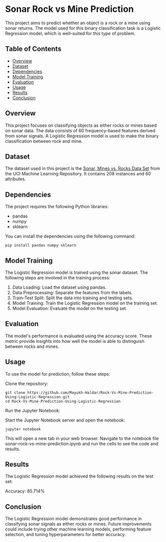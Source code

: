 # Sonar Rock vs Mine Prediction

This project aims to predict whether an object is a rock or a mine using sonar returns. The model used for this binary classification task is a Logistic Regression model, which is well-suited for this type of problem.

## Table of Contents
- [Overview](#overview)
- [Dataset](#dataset)
- [Dependencies](#dependencies)
- [Model Training](#model-training)
- [Evaluation](#evaluation)
- [Usage](#usage)
- [Results](#results)
- [Conclusion](#conclusion)

## Overview
This project focuses on classifying objects as either rocks or mines based on sonar data. The data consists of 60 frequency-based features derived from sonar signals. A Logistic Regression model is used to make the binary classification between rock and mine.

## Dataset
The dataset used in this project is the [Sonar, Mines vs. Rocks Data Set](https://archive.ics.uci.edu/ml/datasets/Connectionist+Bench+%28Sonar,+Mines+vs.+Rocks%29) from the UCI Machine Learning Repository. It contains 208 instances and 60 attributes.

## Dependencies
The project requires the following Python libraries:
- pandas
- numpy
- sklearn

You can install the dependencies using the following command:
```
pip install pandas numpy sklearn
```
## Model Training
The Logistic Regression model is trained using the sonar dataset. The following steps are involved in the training process:

1. Data Loading: Load the dataset using pandas.
2. Data Preprocessing: Separate the features from the labels.
3. Train-Test Split: Split the data into training and testing sets.
4. Model Training: Train the Logistic Regression model on the training set.
5. Model Evaluation: Evaluate the model on the testing set.

## Evaluation
The model's performance is evaluated using the accuracy score. These metric provide insights into how well the model is able to distinguish between rocks and mines.

## Usage
To use the model for prediction, follow these steps:

Clone the repository:
```
git clone https://github.com/Mayukh-Haldar/Rock-Vs-Mine-Prediction-Using-Logistic-Regression.git
cd Rock-Vs-Mine-Prediction-Using-Logistic-Regression
```
Run the Jupyter Notebook:

Start the Jupyter Notebook server and open the notebook:
```
jupyter notebook
```
This will open a new tab in your web browser. Navigate to the notebook file sonar-rock-vs-mine-prediction.ipynb and run the cells to see the code and results.


## Results
The Logistic Regression model achieved the following results on the test set:

Accuracy: 85.714%

## Conclusion
The Logistic Regression model demonstrates good performance in classifying sonar signals as either rocks or mines. Future improvements could include trying other machine learning models, performing feature selection, and tuning hyperparameters for better accuracy.
